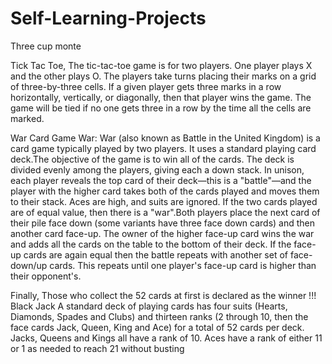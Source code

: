 # Self-Learning-Projects
Three cup monte

Tick Tac Toe,
The tic-tac-toe game is for two players. One player plays X and the other plays O. The players take turns placing their marks on a grid of three-by-three cells. If a given player gets three marks in a row horizontally, vertically, or diagonally, then that player wins the game. The game will be tied if no one gets three in a row by the time all the cells are marked.

War Card Game
War:
War (also known as Battle in the United Kingdom) is a card game typically played by two players. It uses a standard playing card deck.The objective of the game is to win all of the cards.
The deck is divided evenly among the players, giving each a down stack. In unison, each player reveals the top card of their deck—this is a "battle"—and the player with the higher card takes both of the cards played and moves them to their stack. Aces are high, and suits are ignored.
If the two cards played are of equal value, then there is a "war".Both players place the next card of their pile face down (some variants have three face down cards) and then another card face-up. The owner of the higher face-up card wins the war and adds all the cards on the table to the bottom of their deck. If the face-up cards are again equal then the battle repeats with another set of face-down/up cards. This repeats until one player's face-up card is higher than their opponent's.

Finally, Those who collect the 52 cards at first is declared as the winner !!!
Black Jack 
A standard deck of playing cards has four suits (Hearts, Diamonds, Spades and Clubs) and thirteen ranks (2 through 10, then the face cards Jack, Queen, King and Ace) for a total of 52 cards per deck. Jacks, Queens and Kings all have a rank of 10. Aces have a rank of either 11 or 1 as needed to reach 21 without busting
